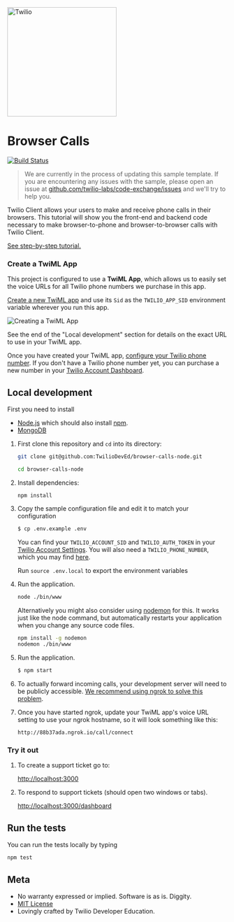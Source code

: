 <a href="https://www.twilio.com">
  <img src="https://static0.twilio.com/marketing/bundles/marketing/img/logos/wordmark-red.svg" alt="Twilio" width="250" />
</a>

# Browser Calls

[![Build Status](https://travis-ci.org/TwilioDevEd/browser-calls-node.svg?branch=master)](https://travis-ci.org/TwilioDevEd/browser-calls-node)

> We are currently in the process of updating this sample template. If you are encountering any issues with the sample, please open an issue at [github.com/twilio-labs/code-exchange/issues](https://github.com/twilio-labs/code-exchange/issues) and we'll try to help you.

Twilio Client allows your users to make and receive phone calls in their browsers. This tutorial will show you the front-end and backend code necessary to make browser-to-phone and browser-to-browser calls with Twilio Client.

[See step-by-step tutorial.](https://www.twilio.com/docs/tutorials/walkthrough/browser-calls/node/express)

### Create a TwiML App

This project is configured to use a **TwiML App**, which allows us to easily set the voice URLs for all Twilio phone numbers we purchase in this app.

[Create a new TwiML app](https://www.twilio.com/user/account/apps/add) and use its `Sid` as the `TWILIO_APP_SID` environment variable wherever you run this app.

![Creating a TwiML App](https://support.twilio.com/hc/article_attachments/360003105393/Pic01.png)

See the end of the "Local development" section for details on the exact URL to use in your TwiML app.

Once you have created your TwiML app, [configure your Twilio phone number](https://support.twilio.com/hc/en-us/articles/223180928-How-Do-I-Create-a-TwiML-App-). If you don't have a Twilio phone number yet, you can purchase a new number in your [Twilio Account Dashboard](https://www.twilio.com/console/phone-numbers/search).  

## Local development

First you need to install
  - [Node.js](http://nodejs.org/) which should also install [npm](https://www.npmjs.com/).
  - [MongoDB](https://www.mongodb.org/)

1. First clone this repository and `cd` into its directory:
    ```bash
    git clone git@github.com:TwilioDevEd/browser-calls-node.git

    cd browser-calls-node
    ```

1. Install dependencies:
    ```
    npm install
    ```

1. Copy the sample configuration file and edit it to match your configuration
    ```bash
    $ cp .env.example .env
    ```
    You can find your `TWILIO_ACCOUNT_SID` and `TWILIO_AUTH_TOKEN` in your
    [Twilio Account Settings](https://www.twilio.com/console).
    You will also need a `TWILIO_PHONE_NUMBER`, which you may find [here](https://www.twilio.com/console/phone-numbers/incoming).

    Run `source .env.local` to export the environment variables


1. Run the application.
    ```bash
    node ./bin/www
    ```
    Alternatively you might also consider using [nodemon](https://github.com/remy/nodemon) for this. It works just like
    the node command, but automatically restarts your application when you change any source code files.

    ```bash
    npm install -g nodemon
    nodemon ./bin/www
    ```

1. Run the application.
    ```bash
    $ npm start
    ```

1. To actually forward incoming calls, your development server will need to be publicly accessible. [We recommend using ngrok to solve this problem](https://www.twilio.com/blog/2015/09/6-awesome-reasons-to-use-ngrok-when-testing-webhooks.html).

1. Once you have started ngrok, update your TwiML app's voice URL setting to use your ngrok hostname, so it will look something like this:

    `http://88b37ada.ngrok.io/call/connect`

### Try it out
1. To create a support ticket go to:

    [http://localhost:3000](http://localhost:3000)

1. To respond to support tickets (should open two windows or tabs).

    [http://localhost:3000/dashboard](http://localhost:3000/dashboard)

## Run the tests

You can run the tests locally by typing

```bash
npm test
```

## Meta

* No warranty expressed or implied. Software is as is. Diggity.
* [MIT License](http://www.opensource.org/licenses/mit-license.html)
* Lovingly crafted by Twilio Developer Education.

